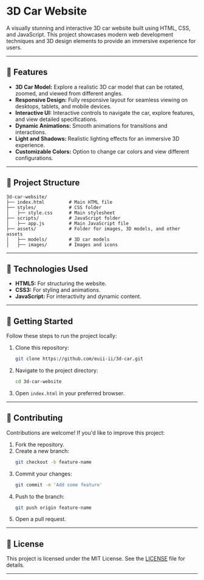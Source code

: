 
# 3D Car Website

A visually stunning and interactive 3D car website built using HTML, CSS, and JavaScript. This project showcases modern web development techniques and 3D design elements to provide an immersive experience for users. 

---

## 🚗 Features

- **3D Car Model:** Explore a realistic 3D car model that can be rotated, zoomed, and viewed from different angles.
- **Responsive Design:** Fully responsive layout for seamless viewing on desktops, tablets, and mobile devices.
- **Interactive UI:** Interactive controls to navigate the car, explore features, and view detailed specifications.
- **Dynamic Animations:** Smooth animations for transitions and interactions.
- **Light and Shadows:** Realistic lighting effects for an immersive 3D experience.
- **Customizable Colors:** Option to change car colors and view different configurations.

---

## 📂 Project Structure

```
3d-car-website/
├── index.html         # Main HTML file
├── styles/            # CSS folder
│   ├── style.css      # Main stylesheet
├── scripts/           # JavaScript folder
│   ├── app.js         # Main JavaScript file
├── assets/            # Folder for images, 3D models, and other assets
│   ├── models/        # 3D car models
│   ├── images/        # Images and icons
```

---

## 🔧 Technologies Used

- **HTML5:** For structuring the website.
- **CSS3:** For styling and animations.
- **JavaScript:** For interactivity and dynamic content.

---

## 🚀 Getting Started

Follow these steps to run the project locally:

1. Clone this repository:
   ```bash
   git clone https://github.com/euii-ii/3d-car.git
   ```
2. Navigate to the project directory:
   ```bash
   cd 3d-car-website
   ```
3. Open `index.html` in your preferred browser.

---


## 🤝 Contributing

Contributions are welcome! If you'd like to improve this project:

1. Fork the repository.
2. Create a new branch:
   ```bash
   git checkout -b feature-name
   ```
3. Commit your changes:
   ```bash
   git commit -m 'Add some feature'
   ```
4. Push to the branch:
   ```bash
   git push origin feature-name
   ```
5. Open a pull request.

---

## 📜 License

This project is licensed under the MIT License. See the [LICENSE](LICENSE) file for details.

---

